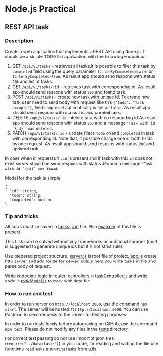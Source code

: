 # Node.js Practical

## REST API task

### Description

Create a web application that implements a REST API using Node.js.
It should be a simple TODO list application with the following
endpoints:

1. GET `/api/v1/tasks` - retrieves all tasks.It is possible to filter this task by `completed` field using the query parameter `filterByCompleted=false` or `filterByCompleted=true`. As result app should send respons with status `200` and list of tasks.
1. GET `/api/v1/tasks/:id` - retrieves task with corresponding id. As result app should send respons with status `200` and found task.
1. POST `/api/v1/tasks` - create new task with unique id. To create new task user need to send body with request like this `{"todo": "Task example"}`, field `completed` automatically is set as `false`. As result app should send respons with status `201` and created task.
1. DELETE `/api/v1/tasks/:id` - delete task with corresponding id.As result app should send respons with status `200` and a message `` "Task with id `{id}` was deleted ``.
1. PATCH `/api/v1/tasks/:id` - update fileds `todo` or/and `completed` in task with corresponding id. Note that, it possible change one or both fields by one request. As result app should send respons with status `200` and updated task.

In case when in request url `:id` is present and if task with this `id` does not exist server should be send respons with status `404` and a message `` "Task with id `{id}` not found ``.

Model for the task is simple:

```
{
  "id": string,
  "todo": string,
  "completed": bolean
}
```

### Tip and tricks

All tasks must be saved in [tasks.json](./data/tasks.json) file. Also [example](./data/tasks.json.example) of this file is present.

This task can be solved without any frameworks or additional libraries (uuid is suggested to generete unique ids but it is not strict rule).

Use prepered project structure.
[server.js](./server.js) is root file of project, [app.js](./app.js) create http server and add [router](./router.js) for server.
[utils.js](./utils.js) help you write tasks in file and parse body of request.

Write endpoints logic in [router](./router.js), controllers in [taskController.js](./controllers/taskController.js) and write code in [taskModel.js](./models/taskModel.js) to work with data file.

### How to run and test

In order to run server on `http://localhost:3000`, use the command `npm start`. The server will be hosted at `http://localhost:3000`. You can use Postman to send requests to the server for testing purposes.

In order to run tests localy before autograding on GitHub, use the command `npm test`. Please do not modify any files in the [tests](./tests/) directory.

For correct test passing do not use import of json files (`require("../data/tasks")`) in your code, for reading and writing the file use functions `readTasks` and `writeTasks` from [utils](./utils.js).
